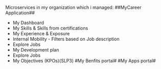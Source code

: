 Microservices in my organization which i managed:
##MyCareer Application##
  - My Dashboard
  - My Skills & Skills from certifications
  - My Experience & Exposure
  - Internal Mobility - Filters based on Job description
  - Explore Jobs
  - My Development plan
  - Explore Jobs
  - My Objectives (KPOs)(SLP3) 
#My Benfits portal#
#My Apps portal#
